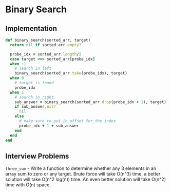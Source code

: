 # Binary Search

## Implementation
``` ruby
def binary_search(sorted_arr, target)
  return nil if sorted_arr.empty?

  probe_idx = sorted_arr.length/2
  case target <=> sorted_arr[probe_idx]
  when -1
    # search in left
    binary_search(sorted_arr.take(probe_idx), target)
  when 0
    # target is found
    probe_idx
  when 1
    # search in right
    sub_answer = binary_search(sorted_arr.drop(probe_idx + 1), target)
    if sub_answer.nil?
      nil
    else
      # make sure to put in offset for the index
      probe_idx + 1 + sub_answer
    end
  end
end
```

## Interview Problems
`three_sum` - Write a function to determine whether any 3 elements in an
array sum to zero or any target. Brute force will take O(n^3) time, a better
solution will take O(n^2 log(n)) time. An even better solution will take O(n^2) time
with O(n) space.
